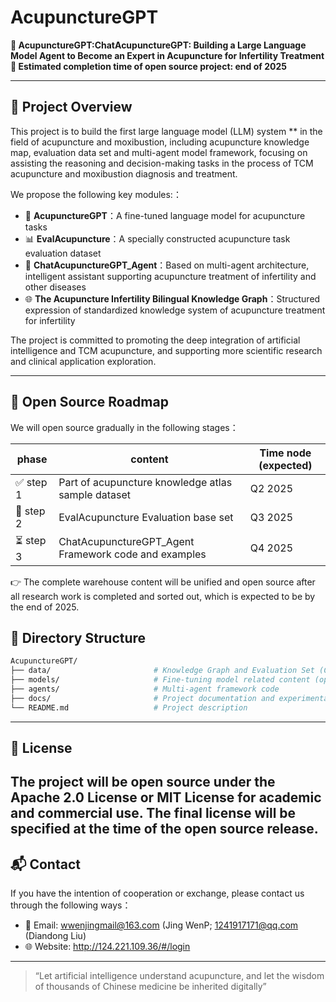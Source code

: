 # AcupunctureGPT

**🔬 AcupunctureGPT:ChatAcupunctureGPT: Building a Large Language Model Agent to Become an Expert in Acupuncture for Infertility Treatment**  
**📅 Estimated completion time of open source project: end of 2025**

---

## 📖 Project Overview

This project is to build the first large language model (LLM) system ** in the field of acupuncture and moxibustion, including acupuncture knowledge map,
evaluation data set and multi-agent model framework, focusing on assisting the reasoning and decision-making tasks in the process of TCM acupuncture and
moxibustion diagnosis and treatment.

We propose the following key modules:：

- 🧐 **AcupunctureGPT**：A fine-tuned language model for acupuncture tasks 
- 📊 **EvalAcupuncture**：A specially constructed acupuncture task evaluation dataset 
- 🤖 **ChatAcupunctureGPT_Agent**：Based on multi-agent architecture, intelligent assistant supporting acupuncture treatment of infertility and other diseases  
- 🌐 **The Acupuncture Infertility Bilingual Knowledge Graph**：Structured expression of standardized knowledge system of acupuncture treatment for infertility 

The project is committed to promoting the deep integration of artificial intelligence and TCM acupuncture, and supporting more scientific research and clinical application exploration.

---

## 📌 Open Source Roadmap

We will open source gradually in the following stages：

| phase |  content | Time node (expected) |
|------|------|----------------|
| ✅ step 1 | Part of acupuncture knowledge atlas sample dataset | Q2 2025 |
| 🚧 step 2 | EvalAcupuncture Evaluation base set | Q3 2025 |
| ⏳ step 3 | ChatAcupunctureGPT_Agent Framework code and examples | Q4 2025 |

👉 The complete warehouse content will be unified and open source after all research work is completed and sorted out, which is expected to be by the end of 2025.


## 📁 Directory Structure

```bash
AcupunctureGPT/
├── data/                       # Knowledge Graph and Evaluation Set (Coming soon)
├── models/                     # Fine-tuning model related content (open source planned)
├── agents/                     # Multi-agent framework code
├── docs/                       # Project documentation and experimental details
└── README.md                   # Project description
```

---

## 📜 License

The project will be open source under the Apache 2.0 License or MIT License for academic and commercial use. The final license will be specified at the time of the open source release.
---

## 📬 Contact

If you have the intention of cooperation or exchange, please contact us through the following ways：

- 📧 Email: wwenjingmail@163.com (Jing WenP; 1241917171@qq.com (Diandong Liu)
- 🌐 Website: http://124.221.109.36/#/login
---

> “Let artificial intelligence understand acupuncture, and let the wisdom of thousands of Chinese medicine be inherited digitally”
